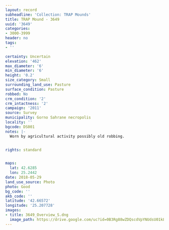```yaml
---
layout: record
subheadline: 'Collection: TRAP Mounds'
title: TRAP Mound - 3649
uuid: '3649'
categories:
- 3000-3999
header: no
tags:
- ''

certainty: Uncertain
elevation: '462'
max_diameter: '6'
min_diameter: '6'
height: '0.2'
size_category: Small
surrounding_land_use: Pasture
surface_condition: Pasture
robbed: No
crm_condition: '2'
crm_intactness: '2'
campaign: '2011'
source: Survey
municipality: Gorno Sahrane necropolis
locality: ''
bgcode: DS001
notes: |-
  Worn by agricultural activity possibly old robbing.


rights: standard


maps:
  lat: 42.6285
  lon: 25.2442
date: 2018-05-29
land_use_source: Photo
photo: Good
bg_code: ''
akb_code: ''
latitude: '42.66572'
longitude: '25.207728'
images:
- title: 3649_Overview_S.dng
  image_path: https://drive.google.com/uc?id=0B3Rg88wZDQscdVpYNUdsU01kLTg
---
```


